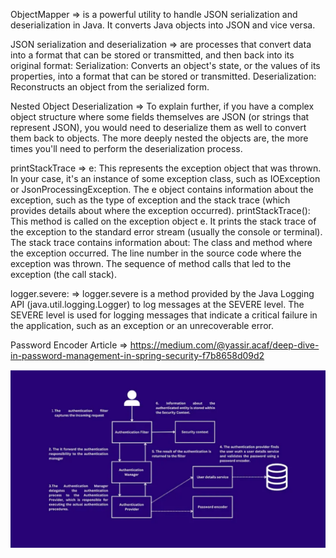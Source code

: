 ObjectMapper => is a powerful utility to handle JSON serialization and deserialization in Java. It converts Java objects into JSON and vice versa.

JSON serialization and deserialization =>  are processes that convert data into a format that can be stored or transmitted, and then back into its original format:
Serialization: Converts an object's state, or the values of its properties, into a format that can be stored or transmitted.
Deserialization: Reconstructs an object from the serialized form.

Nested Object Deserialization => To explain further, if you have a complex object structure where some fields themselves are JSON (or strings that represent JSON), you would need to deserialize them as well to convert them back to objects. The more deeply nested the objects are, the more times you'll need to perform the deserialization process.

printStackTrace => e: This represents the exception object that was thrown. In your case, it's an instance of some exception class, such as IOException or JsonProcessingException. The e object contains information about the exception, such as the type of exception and the stack trace (which provides details about where the exception occurred).
printStackTrace(): This method is called on the exception object e. It prints the stack trace of the exception to the standard error stream (usually the console or terminal). The stack trace contains information about:
The class and method where the exception occurred.
The line number in the source code where the exception was thrown.
The sequence of method calls that led to the exception (the call stack).

logger.severe: => 
logger.severe is a method provided by the Java Logging API (java.util.logging.Logger) to log messages at the SEVERE level.
The SEVERE level is used for logging messages that indicate a critical failure in the application, such as an exception or an unrecoverable error.

Password Encoder Article => 
https://medium.com/@yassir.acaf/deep-dive-in-password-management-in-spring-security-f7b8658d09d2

![img.png](img.png)





